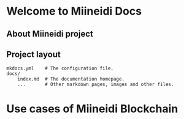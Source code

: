 # Welcome to Miineidi Docs





## About Miineidi project



## Project layout

    mkdocs.yml    # The configuration file.
    docs/
        index.md  # The documentation homepage.
        ...       # Other markdown pages, images and other files.


# Use cases of Miineidi Blockchain
